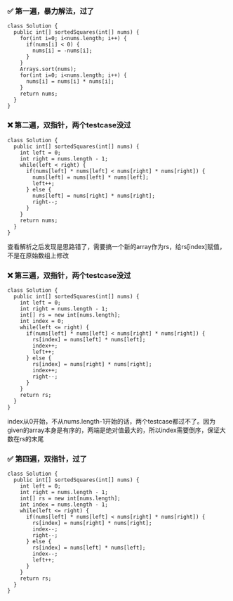 ### :white_check_mark: 第一遍，暴力解法，过了
```
class Solution {
  public int[] sortedSquares(int[] nums) {
    for(int i=0; i<nums.length; i++) {
      if(nums[i] < 0) {
        nums[i] = -nums[i];
      }
    }
    Arrays.sort(nums);
    for(int i=0; i<nums.length; i++) {
      nums[i] = nums[i] * nums[i];
    }
    return nums;
  }
}
```

### :x: 第二遍，双指针，两个testcase没过
```
class Solution {
  public int[] sortedSquares(int[] nums) {
    int left = 0;
    int right = nums.length - 1;
    while(left < right) {
      if(nums[left] * nums[left] < nums[right] * nums[right]) {
        nums[left] = nums[left] * nums[left];
        left++;
      } else {
        nums[left] = nums[right] * nums[right];
        right--;
      }
    }
    return nums;
  }
}
```
查看解析之后发现是思路错了，需要搞一个新的array作为rs，给rs[index]赋值，不是在原始数组上修改

### :x: 第三遍，双指针，两个testcase没过
```
class Solution {
  public int[] sortedSquares(int[] nums) {
    int left = 0;
    int right = nums.length - 1;
    int[] rs = new int[nums.length];
    int index = 0;
    while(left <= right) {
      if(nums[left] * nums[left] < nums[right] * nums[right]) {
        rs[index] = nums[left] * nums[left];
        index++;
        left++;
      } else {
        rs[index] = nums[right] * nums[right];
        index++;
        right--;
      }
    }
    return rs;
  }
}
```
index从0开始，不从nums.length-1开始的话，两个testcase都过不了。因为given的array本身是有序的，两端是绝对值最大的，所以index需要倒序，保证大数在rs的末尾

### :white_check_mark: 第四遍，双指针，过了
```
class Solution {
  public int[] sortedSquares(int[] nums) {
    int left = 0;
    int right = nums.length - 1;
    int[] rs = new int[nums.length];
    int index = nums.length - 1;
    while(left <= right) {
      if(nums[left] * nums[left] < nums[right] * nums[right]) {
        rs[index] = nums[right] * nums[right];
        index--;
        right--;
      } else {
        rs[index] = nums[left] * nums[left];
        index--;
        left++;
      }
    }
    return rs;
  }
}
```
